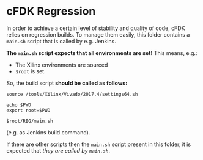 cFDK Regression
====================

In order to achieve a certain level of stability and quality of code, cFDK relies on regression builds.
To manage them easily, this folder contains a `main.sh` script that is called by e.g. Jenkins. 

**The `main.sh` script expects that all environments are set!**
This means, e.g.:
* The Xilinx environments are sourced
* `$root` is set.

So, the build script **should be called as follows:**
```
source /tools/Xilinx/Vivado/2017.4/settings64.sh

echo $PWD
export root=$PWD

$root/REG/main.sh
```
(e.g. as Jenkins build command).

If there are other scripts then the `main.sh` script present in this folder, it is expected that *they are called by `main.sh`*.


